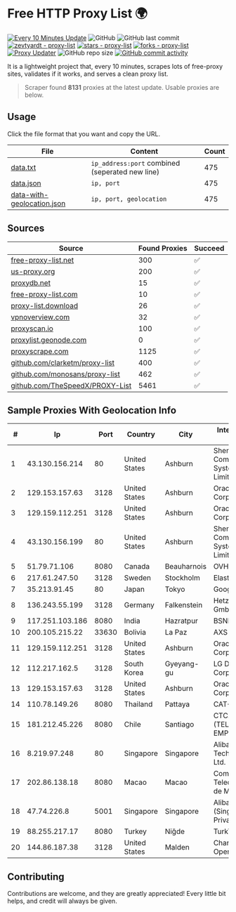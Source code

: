 
# Free HTTP Proxy List 🌍

[![Every 10 Minutes Update](https://github.com/mertguvencli/http-proxy-list/actions/workflows/main.yml/badge.svg?branch=main)](https://github.com/mertguvencli/http-proxy-list/actions/workflows/main.yml)
![GitHub](https://img.shields.io/github/license/mertguvencli/http-proxy-list)
![GitHub last commit](https://img.shields.io/github/last-commit/mertguvencli/http-proxy-list)
[![zevtyardt - proxy-list](https://img.shields.io/static/v1?label=zevtyardt&message=proxy-list&color=blue&logo=github)](https://github.com/zevtyardt/proxy-list "Go to GitHub repo")
[![stars - proxy-list](https://img.shields.io/github/stars/zevtyardt/proxy-list?style=social)](https://github.com/zevtyardt/proxy-list)
[![forks - proxy-list](https://img.shields.io/github/forks/zevtyardt/proxy-list?style=social)](https://github.com/zevtyardt/proxy-list)
[![Proxy Updater](https://github.com/zevtyardt/proxy-list/workflows/Proxy%20Updater/badge.svg)](https://github.com/zevtyardt/proxy-list/actions?query=workflow:"Proxy+Updater")
![GitHub repo size](https://img.shields.io/github/repo-size/zevtyardt/proxy-list)
[![GitHub commit activity](https://img.shields.io/github/commit-activity/m/zevtyardt/proxy-list?logo=commits)](https://github.com/zevtyardt/proxy-list/commits/main)

It is a lightweight project that, every 10 minutes, scrapes lots of free-proxy sites, validates if it works, and serves a clean proxy list.

> Scraper found **8131** proxies at the latest update. Usable proxies are below.

## Usage

Click the file format that you want and copy the URL.

|File|Content|Count|
|----|-------|-----|
|[data.txt](https://raw.githubusercontent.com/mertguvencli/http-proxy-list/main/proxy-list/data.txt)|`ip_address:port` combined (seperated new line)|475|
|[data.json](https://raw.githubusercontent.com/mertguvencli/http-proxy-list/main/proxy-list/data.json)|`ip, port`|475|
|[data-with-geolocation.json](https://raw.githubusercontent.com/mertguvencli/http-proxy-list/main/proxy-list/data-with-geolocation.json)|`ip, port, geolocation`|475|

## Sources

|Source|Found Proxies|Succeed|
|------|-------------|-------|
|[free-proxy-list.net](https://free-proxy-list.net)|300|✅|
|[us-proxy.org](https://www.us-proxy.org)|200|✅|
|[proxydb.net](http://proxydb.net)|15|✅|
|[free-proxy-list.com](https://free-proxy-list.com/?page=&port=&type%5B%5D=http&type%5B%5D=https&up_time=0&search=Search)|10|✅|
|[proxy-list.download](https://www.proxy-list.download/HTTP)|26|✅|
|[vpnoverview.com](https://vpnoverview.com/privacy/anonymous-browsing/free-proxy-servers)|32|✅|
|[proxyscan.io](https://www.proxyscan.io)|100|✅|
|[proxylist.geonode.com](https://proxylist.geonode.com/api/proxy-list?limit=300&page=1&sort_by=lastChecked&sort_type=desc&protocols=http,https)|0|✅|
|[proxyscrape.com](https://api.proxyscrape.com/v2/?request=displayproxies&protocol=http&timeout=10000&country=all&ssl=all&anonymity=all)|1125|✅|
|[github.com/clarketm/proxy-list](https://raw.githubusercontent.com/clarketm/proxy-list/master/proxy-list-raw.txt)|400|✅|
|[github.com/monosans/proxy-list](https://raw.githubusercontent.com/monosans/proxy-list/main/proxies/http.txt)|462|✅|
|[github.com/TheSpeedX/PROXY-List](https://raw.githubusercontent.com/TheSpeedX/PROXY-List/master/http.txt)|5461|✅|


## Sample Proxies With Geolocation Info

|#|Ip|Port|Country|City|Internet Service Provider|
|-|--|----|-------|----|-------------------------|
|1|43.130.156.214|80|United States|Ashburn|Shenzhen Tencent Computer Systems Company Limited|
|2|129.153.157.63|3128|United States|Ashburn|Oracle Corporation|
|3|129.159.112.251|3128|United States|Ashburn|Oracle Corporation|
|4|43.130.156.199|80|United States|Ashburn|Shenzhen Tencent Computer Systems Company Limited|
|5|51.79.71.106|8080|Canada|Beauharnois|OVH SAS|
|6|217.61.247.50|3128|Sweden|Stockholm|Elastx AB|
|7|35.213.91.45|80|Japan|Tokyo|Google LLC|
|8|136.243.55.199|3128|Germany|Falkenstein|Hetzner Online GmbH|
|9|117.251.103.186|8080|India|Hazratpur|BSNL Internet|
|10|200.105.215.22|33630|Bolivia|La Paz|AXS Bolivia S. A.|
|11|129.159.112.251|3128|United States|Ashburn|Oracle Corporation|
|12|112.217.162.5|3128|South Korea|Gyeyang-gu|LG DACOM Corporation|
|13|129.153.157.63|3128|United States|Ashburn|Oracle Corporation|
|14|110.78.149.26|8080|Thailand|Pattaya|CAT-BB|
|15|181.212.45.226|8080|Chile|Santiago|CTC. CORP S.A. (TELEFONICA EMPRESAS)|
|16|8.219.97.248|80|Singapore|Singapore|Alibaba (US) Technology Co., Ltd.|
|17|202.86.138.18|8080|Macao|Macao|Companhia de Telecomunicacoes de Macau|
|18|47.74.226.8|5001|Singapore|Singapore|Alibaba Cloud (Singapore) Private Limited|
|19|88.255.217.17|8080|Turkey|Niğde|TurkTelekom|
|20|144.86.187.38|3128|United States|Malden|Charles River Operation|



## Contributing

Contributions are welcome, and they are greatly appreciated! Every
little bit helps, and credit will always be given.

